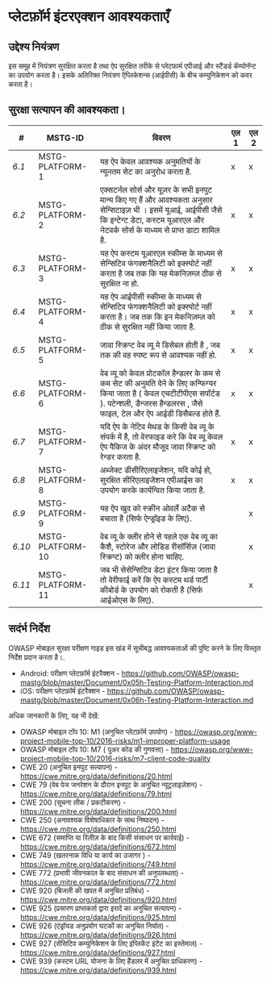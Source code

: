 # प्लेटफ़ॉर्म इंटरएक्शन आवश्यकताएँ

## उद्देश्य नियंत्रण

इस समूह में नियंत्रण सुरक्षित करता है तथा ऐप सुरक्षित तरीके से प्लेटफार्म एपीआई और स्टैंडर्ड कॅम्पोनॅन्ट का उपयोग करता है। इसके अतिरिक्त नियंत्रण  ऍप्लिकेशन्स (आईपीसी)  के बीच कम्युनिकेशन  को कवर करता है।

## सुरक्षा सत्यापन की आवश्यकता।

| # | MSTG-ID | विवरण | एल 1| एल 2 |
| -- | ---------- | ---------------------- | - | - |
| *6.1* | MSTG-PLATFORM-1 | यह ऐप केवल आवश्यक अनुमतियों के न्यूनतम सेट का अनुरोध करता है. | x | x |
| *6.2* | MSTG-PLATFORM-2 | एक्सटर्नल सोर्स और यूज़र के सभी इनपुट मान्य किए गए हैं और आवश्यकता अनुसार सेन्सिटाइज़ भी । इसमें यूआई, आईपीसी जैसे कि इन्टेन्ट डेटा, कस्टम यूआरएल और नेटवर्क सोर्स के माध्यम से प्राप्त डाटा शामिल है. | x | x |
| *6.3* | MSTG-PLATFORM-3 | यह ऐप कस्टम यूआरएल स्कीम्स के माध्यम से सेन्सिटिव फंगक्शनैलिटी को इक्स्पोर्ट नहीं करता है जब तक कि यह मेकनिज़म्ज़ ठीक से सुरक्षित ना हो.  | x | x |
| *6.4* | MSTG-PLATFORM-4 | यह ऐप आईपीसी स्कीम्स के माध्यम से सेन्सिटिव फंगक्शनैलिटी को इक्स्पोर्ट नहीं करता है। जब तक कि इन मेकनिज़म्ज़ को ठीक से सुरक्षित नहीं किया जाता है. | x | x |
| *6.5* | MSTG-PLATFORM-5 | जावा स्क्रिप्ट वेब व्यू मे डिसेबल होती है , जब तक की वह स्पष्ट रूप से आवश्यक नहीं हो. | x | x |
| *6.6* | MSTG-PLATFORM-6 | वेब व्यू   को केवल प्रोटकॉल  हैन्डलर के कम से कम सेट की अनुमति देने के लिए कन्फिग्यर किया जाता है ( केवल एचटीटीपीएस   सपॉर्टड ). पटेन्शली, डैन्जरस   हैन्डलरस , जैसे   फाइल, टेल और ऐप  आईडी   डिसैबल्ड होते हैं. | x | x |
| *6.7* | MSTG-PLATFORM-7 | यदि ऐप   के  नेटिव  मेथड के  किसी वेब व्यू  के संपर्क में है, तो  वेरफाइड करे कि वेब व्यू  केवल ऐप  पैकिज के अंदर मौजूद जावा स्क्रिप्ट  को  रेन्डर करता है. | x | x |
| *6.8* | MSTG-PLATFORM-8 | अब्जेक्ट डीसीरिएलाइजेशन, यदि कोई हो, सुरक्षित सीरिएलाइजेशन एपीआईस का उपयोग करके कार्यन्वित किया जाता है. | x | x |
| *6.9* | MSTG-PLATFORM-9 | यह ऐप  खुद को स्क्रीन  ओवर्ले अटैक से बचाता है (सिर्फ  ऐन्ड्रॉइड के लिए). |  | x |
| *6.10* | MSTG-PLATFORM-10 | वेब व्यू के क्लीर होने से पहले एक वेब व्यू का कैशै, स्टोरेज और लोडिड रीसॉर्सिज़ (जावा स्क्रिप्ट) को क्लीर होना चाहिए. |  | x |
| *6.11* | MSTG-PLATFORM-11 | जब भी सेसेन्सिटिव डेटा इंटर किया जाता है तो वेरीफाई करें कि ऐप कस्टम थर्ड पार्टी कीबोर्ड के उपयोग को रोकती है (सिर्फ आईओएस के लिए). | | x |

## सदंर्भ निर्देश

OWASP मोबाइल सुरक्षा परीक्षण गाइड इस खंड में सूचीबद्ध आवश्यकताओं की पुष्टि करने के लिए विस्तृत निर्देश प्रदान करता है।.

- Android: परीक्षण प्लेटफ़ॉर्म इंटरैक्शन - <https://github.com/OWASP/owasp-mastg/blob/master/Document/0x05h-Testing-Platform-Interaction.md>
- iOS: परीक्षण प्लेटफ़ॉर्म इंटरैक्शन  - <https://github.com/OWASP/owasp-mastg/blob/master/Document/0x06h-Testing-Platform-Interaction.md>

अधिक जानकारी के लिए, यह भी देखें:

- OWASP मोबाइल टॉप 10: M1 (अनुचित प्लेटफ़ॉर्म उपयोग) - <https://owasp.org/www-project-mobile-top-10/2016-risks/m1-improper-platform-usage>
- OWASP मोबाइल टॉप 10: M7 ( पुअर कोड की गुणवत्ता) - <https://owasp.org/www-project-mobile-top-10/2016-risks/m7-client-code-quality>
- CWE 20 (अनुचित इनपुट सत्यापन) - <https://cwe.mitre.org/data/definitions/20.html>
- CWE 79 (वेब पेज जनरेशन के दौरान इनपुट के अनुचित न्यूट्रलाइज़ेशन) - <https://cwe.mitre.org/data/definitions/79.html>
- CWE 200 (सूचना लीक / प्रकटीकरण) - <https://cwe.mitre.org/data/definitions/200.html>
- CWE 250 (अनावश्यक विशेषाधिकार के साथ निष्पादन) - <https://cwe.mitre.org/data/definitions/250.html>
- CWE 672 (समाप्ति या रिलीज़ के बाद किसी संसाधन पर कार्रवाई) - <https://cwe.mitre.org/data/definitions/672.html>
- CWE 749 (खतरनाक विधि या कार्य का उजागर ) - <https://cwe.mitre.org/data/definitions/749.html>
- CWE 772 (प्रभावी जीवनकाल के बाद संसाधन की अनुपलब्धता) - <https://cwe.mitre.org/data/definitions/772.html>
- CWE 920 (बिजली की खपत में अनुचित प्रतिबंध) - <https://cwe.mitre.org/data/definitions/920.html>
- CWE 925 (प्रसारण प्राप्तकर्ता द्वारा इरादे का अनुचित सत्यापन) - <https://cwe.mitre.org/data/definitions/925.html>
- CWE 926 (एंड्रॉयड अनुप्रयोग घटकों का अनुचित निर्यात) - <https://cwe.mitre.org/data/definitions/926.html>
- CWE 927 (सेंसिटिव कम्युनिकेशन के लिए इंप्लिकेंट इंटेंट का इस्तेमाल) - <https://cwe.mitre.org/data/definitions/927.html>
- CWE 939 (कस्टम URL योजना के लिए हैंडलर में अनुचित प्राधिकरण) - <https://cwe.mitre.org/data/definitions/939.html>
